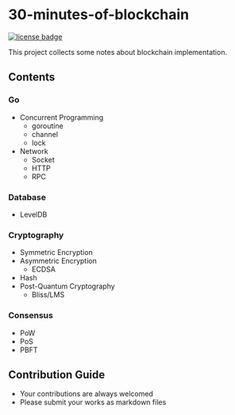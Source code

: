 # 30-minutes-of-blockchain

[![license badge](https://img.shields.io/badge/license-MIT-blue.svg)](LICENSE)  

This project collects some notes about blockchain implementation.  

## Contents    
### Go  
+ Concurrent Programming   
  - goroutine   
  - channel  
  - lock   
+ Network  
  - Socket  
  - HTTP  
  - RPC      

### Database  
+ LevelDB  

### Cryptography    
+ Symmetric Encryption  
+ Asymmetric Encryption  
  - ECDSA  
+ Hash  
+ Post-Quantum Cryptography  
  - Bliss/LMS  

### Consensus    
+ PoW  
+ PoS  
+ PBFT  

## Contribution Guide  
+ Your contributions are always welcomed  
+ Please submit your works as markdown files  
